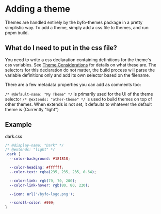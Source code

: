 # Adding a theme

Themes are handled entirely by the byfo-themes package in a pretty simplistic way. To add a theme, simply add a css file to themes, and run pnpm build.

## What do I need to put in the css file?

You need to write a css declaration containing definitions for the theme's css variables. See [Theme Considerations](./ThemeConsiderations.md) for details on what these are.
The selectors for this declaration do not matter, the build process will parse the variable definitions only and add its own selector based on the filename.

There are a few metadata properties you can add as comments too:

`/* @default-name: "My Theme" */` is primarily used for the UI of the theme selector
`/* @extends: "other-theme" */` is used to build themes on top of other themes. When extends is not set, it defaults to whatever the default theme is (Currently "light")

## Example

dark.css

```css
/* @display-name: "Dark" */
/* @extends: "light" */
.dark {
  --color-background: #181818;

  --color-heading: #ffffff;
  --color-text: rgba(235, 235, 235, 0.64);

  --color-link: rgb(70, 70, 200);
  --color-link-hover: rgb(80, 80, 220);

  --icon: url('/byfo-logo.png');

  --scroll-color: #999;
}
```
